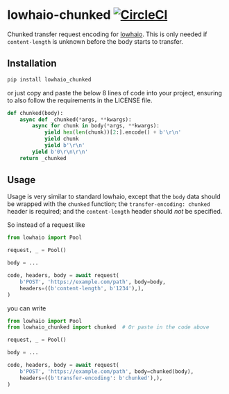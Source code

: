 # lowhaio-chunked [![CircleCI](https://circleci.com/gh/michalc/lowhaio-chunked.svg?style=svg)](https://circleci.com/gh/michalc/lowhaio-chunked)

Chunked transfer request encoding for [lowhaio](https://github.com/michalc/lowhaio). This is only needed if `content-length` is unknown before the body starts to transfer.


## Installation

```bash
pip install lowhaio_chunked
```

or just copy and paste the below 8 lines of code into your project, ensuring to also follow the requirements in the LICENSE file.

```python
def chunked(body):
    async def _chunked(*args, **kwargs):
        async for chunk in body(*args, **kwargs):
            yield hex(len(chunk))[2:].encode() + b'\r\n'
            yield chunk
            yield b'\r\n'
        yield b'0\r\n\r\n'
    return _chunked
```


## Usage

Usage is very similar to standard lowhaio, except that the `body` data should be wrapped with the `chunked` function; the `transfer-encoding: chunked` header is required; and the `content-length` header should _not_ be specified.

So instead of a request like

```python
from lowhaio import Pool

request, _ = Pool()

body = ...

code, headers, body = await request(
    b'POST', 'https://example.com/path', body=body,
    headers=((b'content-length', b'1234'),),
)
```

you can write

```python
from lowhaio import Pool
from lowhaio_chunked import chunked  # Or paste in the code above

request, _ = Pool()

body = ...

code, headers, body = await request(
    b'POST', 'https://example.com/path', body=chunked(body),
    headers=((b'transfer-encoding': b'chunked'),),
)
```
